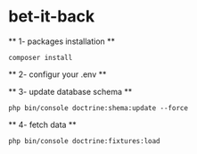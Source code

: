 # bet-it-back

** 1- packages installation **

 ```composer install```

** 2- configur your .env **

 

** 3- update database schema **

 ```php bin/console doctrine:shema:update --force```
 
 ** 4- fetch data **
 
```php bin/console doctrine:fixtures:load```
